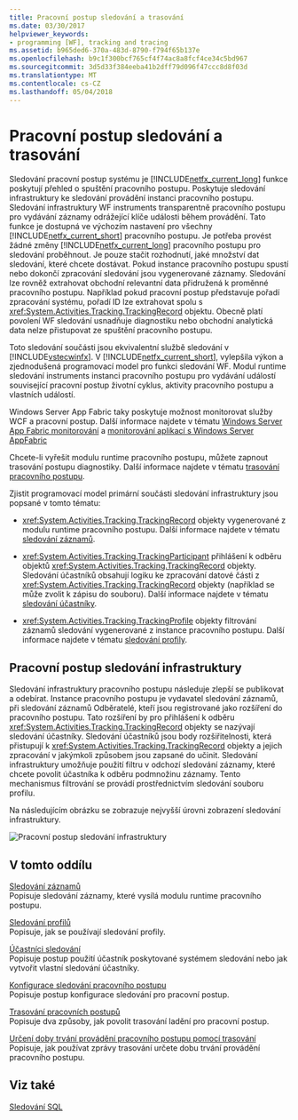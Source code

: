 ```yaml
---
title: Pracovní postup sledování a trasování
ms.date: 03/30/2017
helpviewer_keywords:
- programming [WF], tracking and tracing
ms.assetid: b965ded6-370a-483d-8790-f794f65b137e
ms.openlocfilehash: b9c1f300bcf765cf4f74ac8a8fcf4ce34c5bd967
ms.sourcegitcommit: 3d5d33f384eeba41b2dff79d096f47ccc8d8f03d
ms.translationtype: MT
ms.contentlocale: cs-CZ
ms.lasthandoff: 05/04/2018
---
```

# <a name="workflow-tracking-and-tracing"></a>Pracovní postup sledování a trasování
Sledování pracovní postup systému je [!INCLUDE[netfx_current_long](../../../includes/netfx-current-long-md.md)] funkce poskytují přehled o spuštění pracovního postupu. Poskytuje sledování infrastruktury ke sledování provádění instanci pracovního postupu. Sledování infrastruktury WF instruments transparentně pracovního postupu pro vydávání záznamy odrážející klíče události během provádění. Tato funkce je dostupná ve výchozím nastavení pro všechny [!INCLUDE[netfx_current_short](../../../includes/netfx-current-short-md.md)] pracovního postupu. Je potřeba provést žádné změny [!INCLUDE[netfx_current_long](../../../includes/netfx-current-long-md.md)] pracovního postupu pro sledování proběhnout. Je pouze stačit rozhodnutí, jaké množství dat sledování, které chcete dostávat. Pokud instance pracovního postupu spustí nebo dokončí zpracování sledování jsou vygenerované záznamy. Sledování lze rovněž extrahovat obchodní relevantní data přidružená k proměnné pracovního postupu. Například pokud pracovní postup představuje pořadí zpracování systému, pořadí ID lze extrahovat spolu s <xref:System.Activities.Tracking.TrackingRecord> objektu. Obecně platí povolení WF sledování usnadňuje diagnostiku nebo obchodní analytická data nelze přistupovat ze spuštění pracovního postupu.  
  
 Toto sledování součásti jsou ekvivalentní službě sledování v [!INCLUDE[vstecwinfx](../../../includes/vstecwinfx-md.md)]. V [!INCLUDE[netfx_current_short](../../../includes/netfx-current-short-md.md)], vylepšila výkon a zjednodušená programovací model pro funkci sledování WF. Modul runtime sledování instruments instanci pracovního postupu pro vydávání událostí související pracovní postup životní cyklus, aktivity pracovního postupu a vlastních událostí.  
  
 Windows Server App Fabric taky poskytuje možnost monitorovat služby WCF a pracovní postup. Další informace najdete v tématu [Windows Server App Fabric monitorování](http://go.microsoft.com/fwlink/?LinkId=201273) a [monitorování aplikací s Windows Server AppFabric](http://go.microsoft.com/fwlink/?LinkId=201287)  
  
 Chcete-li vyřešit modulu runtime pracovního postupu, můžete zapnout trasování postupu diagnostiky. Další informace najdete v tématu [trasování pracovního postupu](../../../docs/framework/windows-workflow-foundation/workflow-tracing.md).  
  
 Zjistit programovací model primární součásti sledování infrastruktury jsou popsané v tomto tématu:  
  
-   <xref:System.Activities.Tracking.TrackingRecord> objekty vygenerované z modulu runtime pracovního postupu. Další informace najdete v tématu [sledování záznamů](../../../docs/framework/windows-workflow-foundation/tracking-records.md).  
  
-   <xref:System.Activities.Tracking.TrackingParticipant> přihlášení k odběru objektů <xref:System.Activities.Tracking.TrackingRecord> objekty. Sledování účastníků obsahují logiku ke zpracování datové části z <xref:System.Activities.Tracking.TrackingRecord> objekty (například se může zvolit k zápisu do souboru). Další informace najdete v tématu [sledování účastníky](../../../docs/framework/windows-workflow-foundation/tracking-participants.md).  
  
-   <xref:System.Activities.Tracking.TrackingProfile> objekty filtrování záznamů sledování vygenerované z instance pracovního postupu. Další informace najdete v tématu [sledování profily](../../../docs/framework/windows-workflow-foundation/tracking-profiles.md).  
  
## <a name="workflow-tracking-infrastructure"></a>Pracovní postup sledování infrastruktury  
 Sledování infrastruktury pracovního postupu následuje zlepší se publikovat a odebírat. Instance pracovního postupu je vydavatel sledování záznamů, při sledování záznamů Odběratelé, kteří jsou registrované jako rozšíření do pracovního postupu. Tato rozšíření by pro přihlášení k odběru <xref:System.Activities.Tracking.TrackingRecord> objekty se nazývají sledování účastníky. Sledování účastníků jsou body rozšiřitelnosti, která přistupují k <xref:System.Activities.Tracking.TrackingRecord> objekty a jejich zpracování v jakýmkoli způsobem jsou zapsané do učinit. Sledování infrastruktury umožňuje použití filtru v odchozí sledování záznamy, které chcete povolit účastníka k odběru podmnožinu záznamy. Tento mechanismus filtrování se provádí prostřednictvím sledování souboru profilu.  
  
 Na následujícím obrázku se zobrazuje nejvyšší úrovni zobrazení sledování infrastruktury.  
  
 ![Pracovní postup sledování infrastruktury](../../../docs/framework/windows-workflow-foundation/media/wv.gif "WV")  
  
## <a name="in-this-section"></a>V tomto oddílu  
 [Sledování záznamů](../../../docs/framework/windows-workflow-foundation/tracking-records.md)  
 Popisuje sledování záznamy, které vysílá modulu runtime pracovního postupu.  
  
 [Sledování profilů](../../../docs/framework/windows-workflow-foundation/tracking-profiles.md)  
 Popisuje, jak se používají sledování profily.  
  
 [Účastníci sledování](../../../docs/framework/windows-workflow-foundation/tracking-participants.md)  
 Popisuje postup použití účastník poskytované systémem sledování nebo jak vytvořit vlastní sledování účastníky.  
  
 [Konfigurace sledování pracovního postupu](../../../docs/framework/windows-workflow-foundation/configuring-tracking-for-a-workflow.md)  
 Popisuje postup konfigurace sledování pro pracovní postup.  
  
 [Trasování pracovních postupů](../../../docs/framework/windows-workflow-foundation/workflow-tracing.md)  
 Popisuje dva způsoby, jak povolit trasování ladění pro pracovní postup.  
  
 [Určení doby trvání provádění pracovního postupu pomocí trasování](../../../docs/framework/windows-workflow-foundation/determining-workflow-execution-duration-using-tracing.md)  
 Popisuje, jak používat zprávy trasování určete dobu trvání provádění pracovního postupu.  
  
## <a name="see-also"></a>Viz také  
 [Sledování SQL](../../../docs/framework/windows-workflow-foundation/samples/sql-tracking.md)
